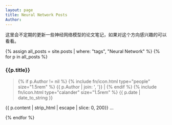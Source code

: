```yaml
---
layout: page
title: Neural Network Posts
Author: 
---
```


这里会不定期的更新一些神经网络模型的论文笔记，如果对这个方向感兴趣的可以看看。


<div class="horizontal-flex-box">
{% assign all_posts = site.posts | where: "tags", "Neural Network" %}
{% for p in all_posts %}
<div class="flex-page-card" onclick="window.location.href='{{ site.baseurl }}{{ p.url }}'">
    <h3>{{p.title}}</h3>
    <blockquote>
        {% if p.Author != nil %}
        {% include fn/icon.html type="people" size="1.5rem" %}
        {{ p.Author | join: ', '}} | 
        {% endif %}
        {% include fn/icon.html type="calander" size="1.5rem" %}
        {{ p.date | date_to_string }}
    </blockquote>
    <div class="horizontal-flex-box">
        <p>{{ p.content | strip_html | escape | slice: 0, 200}} ...</p>
        <!--<img src="{{p.excrept_pic}}" width="40%" height="40%"/>-->
    </div>
</div>
{% endfor %}
</div>

<div style="background: url('../../../../assets/neural_network.svg') no-repeat right bottom; height: 20rem; background-size: contain;"/>